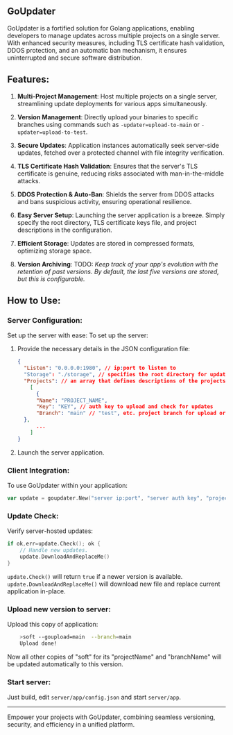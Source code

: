 ## GoUpdater

GoUpdater is a fortified solution for Golang applications, enabling developers to manage updates across multiple projects on a single server. With enhanced security measures, including TLS certificate hash validation, DDOS protection, and an automatic ban mechanism, it ensures uninterrupted and secure software distribution.

## Features:

1. **Multi-Project Management**: Host multiple projects on a single server, streamlining update deployments for various apps simultaneously.

2. **Version Management**: Directly upload your binaries to specific branches using commands such as `-updater=upload-to-main` or `-updater=upload-to-test`.

3. **Secure Updates**: Application instances automatically seek server-side updates, fetched over a protected channel with file integrity verification.

4. **TLS Certificate Hash Validation**: Ensures that the server's TLS certificate is genuine, reducing risks associated with man-in-the-middle attacks.

5. **DDOS Protection & Auto-Ban**: Shields the server from DDOS attacks and bans suspicious activity, ensuring operational resilience.

6. **Easy Server Setup**: Launching the server application is a breeze. Simply specify the root directory, TLS certificate keys file, and project descriptions in the configuration.

7. **Efficient Storage**: Updates are stored in compressed formats, optimizing storage space.

8. **Version Archiving**: TODO: *Keep track of your app's evolution with the retention of past versions. By default, the last five versions are stored, but this is configurable.*

## How to Use:

### Server Configuration:

Set up the server with ease:
To set up the server:

1. Provide the necessary details in the JSON configuration file:

      ```json
	{
		"Listen": "0.0.0.0:1980", // ip:port to listen to
		"Storage": "./storage", // specifies the root directory for update storage
		"Projects": // an array that defines descriptions of the projects hosted:
	      [
	        {
			"Name": "PROJECT_NAME", 
			"Key": "KEY", // auth key to upload and check for updates
			"Branch": "main" // "test", etc. project branch for upload or chack for updates
		},
	        ...
	      ]
	}
      ```
2. Launch the server application.

### Client Integration:

To use GoUpdater within your application:

```go
var update = goupdater.New("server ip:port", "server auth key", "project name", "project branch");
```

### Update Check:

Verify server-hosted updates:

```go
if ok,err=update.Check(); ok {
    // Handle new updates.
    update.DownloadAndReplaceMe()
}
```

`update.Check()` will return `true` if a newer version is available.
`update.DownloadAndReplaceMe()` will download new file and replace current application in-place.

### Upload new version to server:

Upload this copy of application:
```bash
	>soft --goupload=main  --branch=main
	Upload done!
```

Now all other copies of "soft" for its "projectName" and "branchName" will be updated automatically to this version.

### Start server:

Just build, edit `server/app/config.json` and start `server/app`.

---

Empower your projects with GoUpdater, combining seamless versioning, security, and efficiency in a unified platform.
